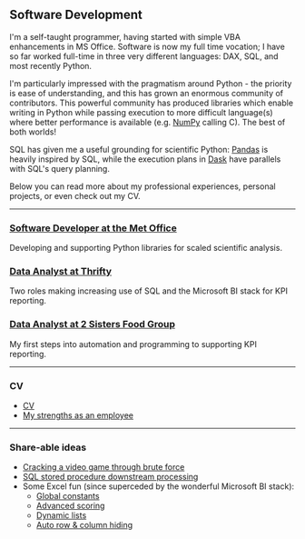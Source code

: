 ## Software Development

I'm a self-taught programmer, having started with simple VBA enhancements in 
MS Office. Software is now my full time vocation; I have so far worked 
full-time in three very different languages: DAX, SQL, and most recently Python.

I'm particularly impressed with the pragmatism around Python - the priority is
ease of understanding, and this has grown an enormous community of contributors.
This powerful community has produced libraries which enable writing in Python 
while passing execution to more difficult language(s) where better performance 
is available (e.g. [NumPy](https://numpy.org/) calling C). The best of both 
worlds!

SQL has given me a useful grounding for scientific Python:
[Pandas](https://pandas.pydata.org/) is heavily inspired by SQL, while the
execution plans in [Dask](https://dask.org/) have parallels with SQL's query
planning.

Below you can read more about my professional experiences, personal projects,
or even check out my CV.

---

### [Software Developer at the Met Office](software_dev_mo.md)

Developing and supporting Python libraries for scaled scientific analysis.

### [Data Analyst at Thrifty](data_analyst_thrifty.md)

Two roles making increasing use of SQL and the Microsoft BI stack for 
KPI reporting.

### [Data Analyst at 2 Sisters Food Group](data_analyst_2sfg.md)

My first steps into automation and programming to supporting KPI reporting.

---

### CV

* [CV](martin_yeo_cv_pw.pdf)
* [My strengths as an employee](martins_strengths.md)

---

### Share-able ideas

* [Cracking a video game through brute force](python/purple.md)
* [SQL stored procedure downstream processing](sql/sp_downstream.md)
* Some Excel fun (since superceded by the wonderful Microsoft BI stack):
  * [Global constants](excel/global_constants.md)
  * [Advanced scoring](excel/advanced_scoring.md)
  * [Dynamic lists](excel/dynamic_lists.md)
  * [Auto row & column hiding](excel/auto_hide.md)
